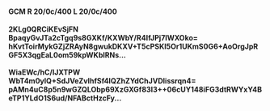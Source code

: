 #### GCM R 20/0c/400 L 20/0c/400
**2KLg0QRCiKEvSjFN**<br/>**BpaqyGvJTa2cTgq9s8GXKf/KXWbY/R4IfJPj7IWXOko=**<br/>**hKvtToirMykGZjZRAyN8gwukDKXV+T5cPSKl5Or1UKmS0G6+AoOrgJpRGF5X3qgEaL0om59kpWKblRNs...**<br/><br/>
**WiaEWc/hC/lJXTPW**<br/>**WbT4m0ylQ+SdJVeZvIhfSf4IQZhZYdChJVDlissrqn4=**<br/>**pAMn4uC8p5n9wGZQLObp69XzGXGf83I3++06cUY148iFG3dtRWYxY4BeTP1YLdO1S6ud/NFABctHzcFy...**